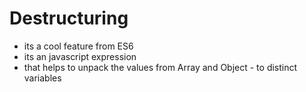 # Destructuring

- its a cool feature from ES6
- its an javascript expression
- that helps to unpack the values from Array and Object - to distinct variables
